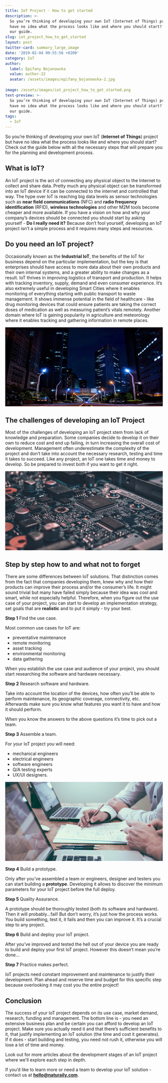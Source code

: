 ```yaml
---
title: IoT Project - How to get started
description: >-
  So you’re thinking of developing your own IoT (Internet of Things) project but
  have no idea what the process looks like and where you should start? Check out
  our guide.
slug: iot_project_how_to_get_started
layout: post
twitter-card: summary_large_image
date: '2019-02-04 09:55:56 +0200'
category: IoT
author:
  label: Epifany Bojanowska
  value: author-22
  avatar: /assets/images/epifany_bojanowska-2.jpg

image: /assets/images/iot_project_how_to_get_started.png
text-preview: >-
  So you’re thinking of developing your own IoT (Internet of Things) project but
  have no idea what the process looks like and where you should start? Check out
  our guide.
tags:
  - IoT
---
```

So you’re thinking of developing your own IoT (**Internet of Things**) project but have no idea what the process looks like and where you should start? Check out the guide below with all the necessary steps that will prepare you for the planning and development process.

## What is IoT?

An IoT project is the act of connecting any physical object to the Internet to collect and share data. Pretty much any physical object can be transformed into an IoT device if it can be connected to the internet and controlled that way. The hype over IoT is reaching big data levels as sensor technologies such as **near field communications** (NFC) and **radio frequency identification** (RFID), **wireless technologies** and other M2M tools become cheaper and more available. If you have a vision on how and why your company’s devices should be connected you should start by asking yourself - **Do I really need it?** Because don’t fool yourself, developing an IoT project isn’t a simple process and it requires many steps and resources.

## Do you need an IoT project?

Occasionally known as the **Industrial IoT**, the benefits of the IoT for business depend on the particular implementation, but the key is that enterprises should have access to more data about their own products and their own internal systems, and a greater ability to make changes as a result. IoT thrives in improving logistics of transport and production. It helps with tracking inventory, supply, demand and even consumer experience. It’s also extremely useful in developing Smart Cities where it enables monitoring of everything starting with public transport to waste management. It shows immense potential in the field of healthcare - like drug monitoring devices that could ensure patients are taking the correct doses of medication as well as measuring patient’s vitals remotely. Another domain where IoT is gaining popularity in agriculture and meteorology where it enables tracking and gathering information in remote places. 

![smart_city_iot](/assets/images/smart-city.jpg)

## The challenges of developing an IoT Project

Most of the challenges of developing an IoT project stem from lack of knowledge and preparation. Some companies decide to develop it on their own to reduce cost and end up failing, in turn increasing the overall cost of development. Management often underestimate the complexity of the project and don’t take into account the necessary research, testing and time it takes to succeed. Like any project, an IoT one takes time and money to develop. So be prepared to invest both if you want to get it right. 

![iot_project](/assets/images/2.png)

## Step by step how to and what not to forget

There are some differences between IoT solutions. That distinction comes from the fact that companies developing them, knew why and how their products can improve their process and/or the consumer’s life. It might sound trivial but many have failed simply because their idea was cool and smart, while not especially helpful. Therefore, when you figure out the use case of your project, you can start to develop an implementation strategy, set goals that are **realistic** and to put it simply - try your best.

**Step 1** Find the use case.

Most common use cases for IoT are:

* preventative maintenance
* remote monitoring
* asset tracking
* environmental monitoring
* data gathering

When you establish the use case and audience of your project, you should start researching the software and hardware necessary. 

**Step 2** Research software and hardware.

Take into account the location of the devices, how often you’ll be able to perform maintenance, its geographic coverage, connectivity, etc. Afterwards make sure you know what features you want it to have and how it should perform.

When you know the answers to the above questions it’s time to pick out a team. 

**Step 3** Assemble a team.

For your IoT project you will need:

* mechanical engineers
* electrical engineers
* software engineers
* Q/A testing experts
* UX/UI designers.

![iot_project](/assets/images/3.png)

**Step 4** Build a prototype.

Only after you've assembled a team or engineers, designer and testers you can start building a **prototype**. Developing it allows to discover the minimum parameters for your IoT project before the full deploy. 

**Step 5** Quality Assurance. 

A prototype should be thoroughly tested (both its software and hardware). Then it will probably...fail! But don’t worry, it’s just how the process works. You build something, test it, it fails and then you can improve it. It’s a crucial step to any project.

**Step 6** Build and deploy your IoT project.

After you’ve improved and tested the hell out of your device you are ready to build and deploy your first IoT project. However this doesn’t mean you’re done...

**Step 7** Practice makes perfect.

IoT projects need constant improvement and maintenance to justify their development. Plan ahead and reserve time and budget for this specific step because overlooking it may cost you the entire project!

## Conclusion

The success of your IoT project depends on its use case, market demand, research, funding and management. The bottom line is - you need an extensive business plan and be certain you can afford to develop an IoT project. Make sure you actually need it and that there’s sufficient benefits to it, that justify implementing an IoT solution (the time and cost it generates). If it does - start building and testing, you need not rush it, otherwise you will lose a lot of time and money.

Look out for more articles about the development stages of an IoT project where we'll explore each step in depth.

If you’d like to learn more or need a team to develop your IoT solution - contact us at **hello@naturaily.com**.
